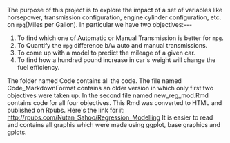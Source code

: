 The purpose of this project is to explore the impact of a set of variables like horsepower, transmission configuration, engine cylinder configuration, etc. on `mpg`(Miles per Gallon). In particular we have two objectives:---

1. To find which one of Automatic or Manual Transmission is better for `mpg`.
2. To Quantify the `mpg` difference b/w auto and manual transmissions.
3. To come up with a model to predict the mileage of a given car.
4. To find how a hundred pound increase in car's weight will change the fuel efficiency.

The folder named Code contains all the code. The file named Code_MarkdownFormat contains an older version in which only first two objectives were taken up. In the second file named new_reg_mod.Rmd contains code for all four objectives. This Rmd was converted to HTML and published on Rpubs. Here's the link for it: http://rpubs.com/Nutan_Sahoo/Regression_Modelling It is easier to read and contains all graphis which were made using ggplot, base graphics and gplots.
